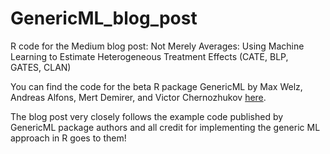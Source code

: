 # GenericML_blog_post

R code for the Medium blog post: Not Merely Averages: Using Machine Learning to Estimate Heterogeneous Treatment Effects (CATE, BLP, GATES, CLAN)

You can find the code for the beta R package GenericML by Max Welz, Andreas Alfons, Mert Demirer, and Victor Chernozhukov [here](https://github.com/mwelz/GenericML/).

The blog post very closely follows the example code published by GenericML package authors and all credit for implementing the generic ML approach in R goes to them!
